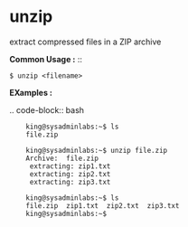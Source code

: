 # unzip

extract compressed files in a ZIP archive

**Common Usage :**  ::

	
	$ unzip <filename>


**EXamples :**

.. code-block:: bash

		king@sysadminlabs:~$ ls
		file.zip
		
		king@sysadminlabs:~$ unzip file.zip
		Archive:  file.zip
		 extracting: zip1.txt
		 extracting: zip2.txt
		 extracting: zip3.txt
		 
		king@sysadminlabs:~$ ls
		file.zip  zip1.txt  zip2.txt  zip3.txt
		king@sysadminlabs:~$
		

		

